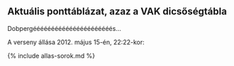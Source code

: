 ## Aktuális ponttáblázat, azaz a VAK dicsőségtábla

Dobpergéééééééééééééééééééééés...

A verseny állása 2012. május 15-én, 22:22-kor:

{% include allas-sorok.md %}
